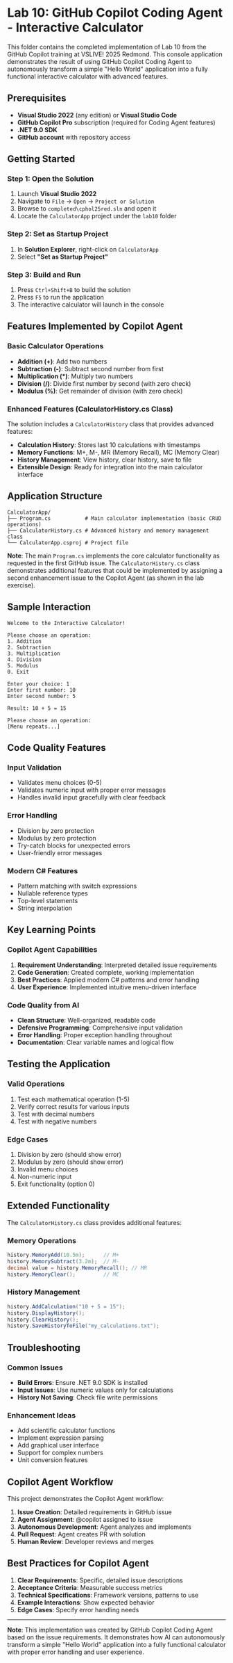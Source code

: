 # Lab 10: GitHub Copilot Coding Agent - Interactive Calculator

This folder contains the completed implementation of Lab 10 from the GitHub Copilot training at VSLIVE! 2025 Redmond.
This console application demonstrates the result of using GitHub Copilot Coding Agent to autonomously transform a
simple "Hello World" application into a fully functional interactive calculator with advanced features.

## Prerequisites

- **Visual Studio 2022** (any edition) or **Visual Studio Code**
- **GitHub Copilot Pro** subscription (required for Coding Agent features)
- **.NET 9.0 SDK**
- **GitHub account** with repository access

## Getting Started

### Step 1: Open the Solution

1. Launch **Visual Studio 2022**
2. Navigate to `File` → `Open` → `Project or Solution`
3. Browse to `completed\cphol25red.sln` and open it
4. Locate the `CalculatorApp` project under the `lab10` folder

### Step 2: Set as Startup Project

1. In **Solution Explorer**, right-click on `CalculatorApp`
2. Select **"Set as Startup Project"**

### Step 3: Build and Run

1. Press `Ctrl+Shift+B` to build the solution
2. Press `F5` to run the application
3. The interactive calculator will launch in the console

## Features Implemented by Copilot Agent

### Basic Calculator Operations

- **Addition (+)**: Add two numbers
- **Subtraction (-)**: Subtract second number from first
- **Multiplication (*)**: Multiply two numbers
- **Division (/)**: Divide first number by second (with zero check)
- **Modulus (%)**: Get remainder of division (with zero check)

### Enhanced Features (CalculatorHistory.cs Class)

The solution includes a `CalculatorHistory` class that provides advanced features:

- **Calculation History**: Stores last 10 calculations with timestamps
- **Memory Functions**: M+, M-, MR (Memory Recall), MC (Memory Clear)
- **History Management**: View history, clear history, save to file
- **Extensible Design**: Ready for integration into the main calculator interface

## Application Structure

``` shell
CalculatorApp/
├── Program.cs           # Main calculator implementation (basic CRUD operations)
├── CalculatorHistory.cs # Advanced history and memory management class
└── CalculatorApp.csproj # Project file
```

**Note**: The main `Program.cs` implements the core calculator functionality as requested in the first GitHub issue. The `CalculatorHistory.cs` class demonstrates additional features that could be implemented by assigning a second enhancement issue to the Copilot Agent (as shown in the lab exercise).

## Sample Interaction

```
Welcome to the Interactive Calculator!

Please choose an operation:
1. Addition
2. Subtraction
3. Multiplication
4. Division
5. Modulus
0. Exit

Enter your choice: 1
Enter first number: 10
Enter second number: 5

Result: 10 + 5 = 15

Please choose an operation:
[Menu repeats...]
```

## Code Quality Features

### Input Validation

- Validates menu choices (0-5)
- Validates numeric input with proper error messages
- Handles invalid input gracefully with clear feedback

### Error Handling

- Division by zero protection
- Modulus by zero protection
- Try-catch blocks for unexpected errors
- User-friendly error messages

### Modern C# Features

- Pattern matching with switch expressions
- Nullable reference types
- Top-level statements
- String interpolation

## Key Learning Points

### Copilot Agent Capabilities

1. **Requirement Understanding**: Interpreted detailed issue requirements
2. **Code Generation**: Created complete, working implementation
3. **Best Practices**: Applied modern C# patterns and error handling
4. **User Experience**: Implemented intuitive menu-driven interface

### Code Quality from AI

- **Clean Structure**: Well-organized, readable code
- **Defensive Programming**: Comprehensive input validation
- **Error Handling**: Proper exception handling throughout
- **Documentation**: Clear variable names and logical flow

## Testing the Application

### Valid Operations

1. Test each mathematical operation (1-5)
2. Verify correct results for various inputs
3. Test with decimal numbers
4. Test with negative numbers

### Edge Cases

1. Division by zero (should show error)
2. Modulus by zero (should show error)
3. Invalid menu choices
4. Non-numeric input
5. Exit functionality (option 0)

## Extended Functionality

The `CalculatorHistory.cs` class provides additional features:

### Memory Operations

```csharp
history.MemoryAdd(10.5m);      // M+
history.MemorySubtract(3.2m);  // M-
decimal value = history.MemoryRecall(); // MR
history.MemoryClear();         // MC
```

### History Management

```csharp
history.AddCalculation("10 + 5 = 15");
history.DisplayHistory();
history.ClearHistory();
history.SaveHistoryToFile("my_calculations.txt");
```

## Troubleshooting

### Common Issues

- **Build Errors**: Ensure .NET 9.0 SDK is installed
- **Input Issues**: Use numeric values only for calculations
- **History Not Saving**: Check file write permissions

### Enhancement Ideas

- Add scientific calculator functions
- Implement expression parsing
- Add graphical user interface
- Support for complex numbers
- Unit conversion features

## Copilot Agent Workflow

This project demonstrates the Copilot Agent workflow:

1. **Issue Creation**: Detailed requirements in GitHub issue
2. **Agent Assignment**: @copilot assigned to issue
3. **Autonomous Development**: Agent analyzes and implements
4. **Pull Request**: Agent creates PR with solution
5. **Human Review**: Developer reviews and merges

## Best Practices for Copilot Agent

1. **Clear Requirements**: Specific, detailed issue descriptions
2. **Acceptance Criteria**: Measurable success metrics
3. **Technical Specifications**: Framework versions, patterns to use
4. **Example Interactions**: Show expected behavior
5. **Edge Cases**: Specify error handling needs

---

**Note**: This implementation was created by GitHub Copilot Coding Agent based on the issue requirements.
It demonstrates how AI can autonomously transform a simple "Hello World" application into a fully functional
calculator with proper error handling and user experience.
